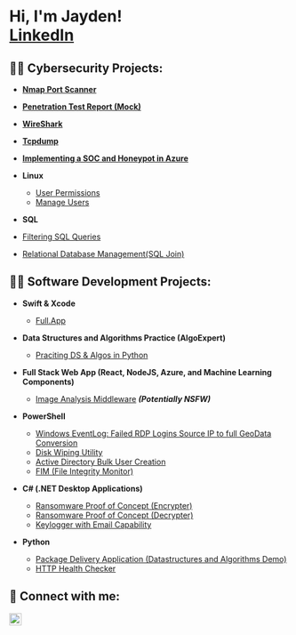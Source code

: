 <h1>Hi, I'm Jayden! <br/><a href="https://linkedin.com/in/jayden-harris-701b32234">LinkedIn</a>

<h2>👨‍💻 Cybersecurity Projects:</h2>


- <b>[Nmap Port Scanner](https://github.com/RightChoiceJayden/P-Nmap.py/blob/main/README.md)</b>

- <b>[Penetration Test Report (Mock)](https://github.com/RightChoiceJayden/Pen-Test-Report)</b>

- <b>[WireShark](https://github.com/RightChoiceJayden/Wireshark/blob/main/wireshark.md)</b>

- <b>[Tcpdump](https://github.com/RightChoiceJayden/Tcpdump/blob/main/tcpdump.md)</b>

- <b>[Implementing a SOC and Honeypot in Azure](https://github.com/RightChoiceJayden/Honeypots/blob/main/honeypots.md)</b>


- <b>Linux</b>
   - [User Permissions](https://github.com/RightChoiceJayden/Linux/blob/main/permissions.md)
   - [Manage Users](https://github.com/RightChoiceJayden/Linux/blob/main/ManageUsers.md)

- <b>SQL</b>
- [Filtering SQL Queries](https://github.com/RightChoiceJayden/SQL/blob/main/SQLFilters.md)
- [Relational Database Management(SQL Join)](https://github.com/RightChoiceJayden/SQL/blob/main/SQLJoin.md)


<h2>👨‍💻 Software Development Projects:</h2>

- <b>Swift & Xcode</b>
  - [Full.App](https://github.com/RightChoiceJayden/Full.App/tree/main)

- <b>Data Structures and Algorithms Practice (AlgoExpert)</b>
  - [Praciting DS & Algos in Python](https://github.com/RightChoiceJayden/AlgoPractice)
- <b>Full Stack Web App (React, NodeJS, Azure, and Machine Learning Components)</b>
  - [Image Analysis Middleware](https://github.com/joshmadakor1/4chan-Image-Analysis-Middleware-C964) <b><i>(Potentially NSFW)</b></i>
- <b>PowerShell</b>
  - [Windows EventLog: Failed RDP Logins Source IP to full GeoData Conversion](https://github.com/joshmadakor1/Sentinel-Lab)
  - [Disk Wiping Utility](https://github.com/RightChoiceJayden/DiskSanitization.powershell/tree/main)
  - [Active Directory Bulk User Creation](https://github.com/joshmadakor1/AD_PS)
  - [FIM (File Integrity Monitor)](https://github.com/joshmadakor1/PowerShell-Integrity-FIM)
- <b>C# (.NET Desktop Applications)</b>
  - [Ransomware Proof of Concept (Encrypter)](https://github.com/joshmadakor1/EncrypterPOC)
  - [Ransomware Proof of Concept (Decrypter)](https://github.com/joshmadakor1/DecrypterPOC)
  - [Keylogger with Email Capability](https://github.com/joshmadakor1/Key-Logger-With-Email)
- <b>Python</b>
  - [Package Delivery Application (Datastructures and Algorithms Demo)](https://github.com/joshmadakor1/Package-Delivery-Pathfinding-Algorithm)
  - [HTTP Health Checker](https://github.com/RightChoiceJayden/HTTPHealthCheck) 


<h2> 🤳 Connect with me:</h2>

[<img align="left" alt="JoshMadakor | LinkedIn" width="22px" src="https://cdn.jsdelivr.net/npm/simple-icons@v3/icons/linkedin.svg" />][linkedin]


[linkedin]: https://linkedin.com/in/RightChoiceJayden


